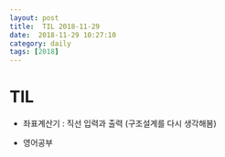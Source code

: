 ```yaml
---
layout: post
title:  TIL 2018-11-29
date:  2018-11-29 10:27:10
category: daily
tags: [2018]
---
```


# TIL

* 좌표계산기 : 직선 입력과 출력 (구조설계를 다시 생각해봄)

* 영어공부

